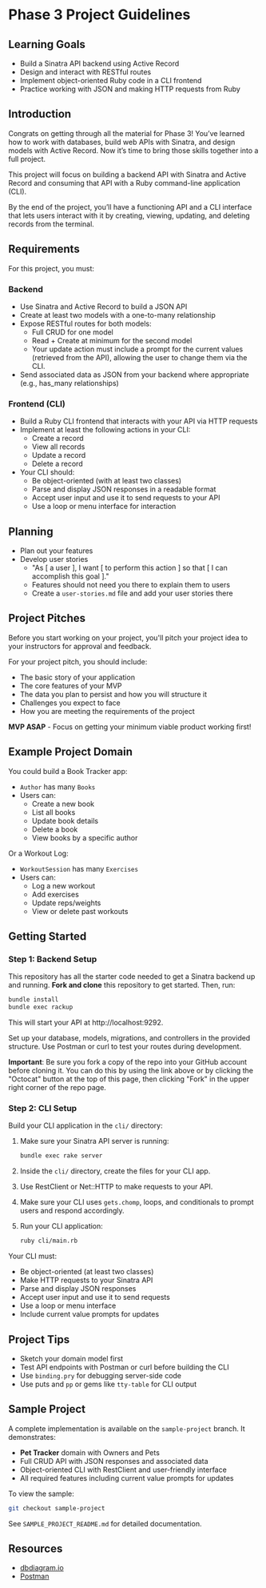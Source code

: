 # Phase 3 Project Guidelines

## Learning Goals

- Build a Sinatra API backend using Active Record
- Design and interact with RESTful routes
- Implement object-oriented Ruby code in a CLI frontend
- Practice working with JSON and making HTTP requests from Ruby

## Introduction

Congrats on getting through all the material for Phase 3! You’ve learned how to work with databases, build web APIs with Sinatra, and design models with Active Record. Now it’s time to bring those skills together into a full project.

This project will focus on building a backend API with Sinatra and Active Record and consuming that API with a Ruby command-line application (CLI).

By the end of the project, you’ll have a functioning API and a CLI interface that lets users interact with it by creating, viewing, updating, and deleting records from the terminal.

## Requirements

For this project, you must:

### Backend

- Use Sinatra and Active Record to build a JSON API
- Create at least two models with a one-to-many relationship
- Expose RESTful routes for both models:
  - Full CRUD for one model
  - Read + Create at minimum for the second model
  - Your update action must include a prompt for the current values (retrieved from the API), allowing the user to change them via the CLI.
- Send associated data as JSON from your backend where appropriate (e.g., has_many relationships)

### Frontend (CLI)

- Build a Ruby CLI frontend that interacts with your API via HTTP requests
- Implement at least the following actions in your CLI:
  - Create a record
  - View all records
  - Update a record
  - Delete a record
- Your CLI should:
  - Be object-oriented (with at least two classes)
  - Parse and display JSON responses in a readable format
  - Accept user input and use it to send requests to your API
  - Use a loop or menu interface for interaction

## Planning

- Plan out your features
- Develop user stories
  - "As [ a user ], I want [ to perform this action ] so that [ I can accomplish this goal ]."
  - Features should not need you there to explain them to users
  - Create a `user-stories.md` file and add your user stories there

## Project Pitches

Before you start working on your project, you'll pitch your project idea to your instructors for approval and feedback.

For your project pitch, you should include:

- The basic story of your application
- The core features of your MVP
- The data you plan to persist and how you will structure it
- Challenges you expect to face
- How you are meeting the requirements of the project

**MVP ASAP** - Focus on getting your minimum viable product working first!

## Example Project Domain

You could build a Book Tracker app:

- `Author` has many `Books`
- Users can:
  - Create a new book
  - List all books
  - Update book details
  - Delete a book
  - View books by a specific author

Or a Workout Log:

- `WorkoutSession` has many `Exercises`
- Users can:
  - Log a new workout
  - Add exercises
  - Update reps/weights
  - View or delete past workouts

## Getting Started

### Step 1: Backend Setup

This repository has all the starter code needed to get a Sinatra backend up and
running. **Fork and clone** this repository to get started. Then, run:

```bash
bundle install
bundle exec rackup
```

This will start your API at http://localhost:9292.

Set up your database, models, migrations, and controllers in the provided structure. Use Postman or curl to test your routes during development.

**Important**: Be sure you fork a copy of the repo into your GitHub account
before cloning it. You can do this by using the link above or by clicking the
"Octocat" button at the top of this page, then clicking "Fork" in the upper
right corner of the repo page.

### Step 2: CLI Setup

Build your CLI application in the `cli/` directory:

1. Make sure your Sinatra API server is running:

   ```bash
   bundle exec rake server
   ```

2. Inside the `cli/` directory, create the files for your CLI app.

3. Use RestClient or Net::HTTP to make requests to your API.

4. Make sure your CLI uses `gets.chomp`, loops, and conditionals to prompt users and respond accordingly.

5. Run your CLI application:
   ```bash
   ruby cli/main.rb
   ```

Your CLI must:

- Be object-oriented (at least two classes)
- Make HTTP requests to your Sinatra API
- Parse and display JSON responses
- Accept user input and use it to send requests
- Use a loop or menu interface
- Include current value prompts for updates

## Project Tips

- Sketch your domain model first
- Test API endpoints with Postman or curl before building the CLI
- Use `binding.pry` for debugging server-side code
- Use puts and `pp` or gems like `tty-table` for CLI output

## Sample Project

A complete implementation is available on the `sample-project` branch. It demonstrates:

- **Pet Tracker** domain with Owners and Pets
- Full CRUD API with JSON responses and associated data
- Object-oriented CLI with RestClient and user-friendly interface
- All required features including current value prompts for updates

To view the sample:

```bash
git checkout sample-project
```

See `SAMPLE_PROJECT_README.md` for detailed documentation.

## Resources

- [dbdiagram.io][]
- [Postman][postman download]

[dbdiagram.io]: https://dbdiagram.io/
[postman download]: https://www.postman.com/downloads/
